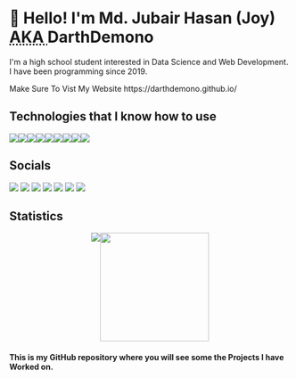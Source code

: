 # <h1>👋 Hello! I'm Md. Jubair Hasan (Joy) <abbr title="Also Known As">AKA </abbr> DarthDemono</h1>

<p>I'm a high school student interested in Data Science and Web Development. I have been programming since 2019.</p>

<p>Make Sure To Vist My Website https://darthdemono.github.io/</p>

## Technologies that I know how to use
<div style="display: flex;">
  <img src="https://img.shields.io/badge/-StackOverflow-001633?style=for-the-badge&logo=stackoverflow">
  <img src="https://img.shields.io/badge/-Python-001633?style=for-the-badge&logo=python">
  <img src="https://img.shields.io/badge/-JavaScript-001633?style=for-the-badge&logo=javascript">
  <img src="https://img.shields.io/badge/-HTML-001633?style=for-the-badge&logo=html5">
  <img src="https://img.shields.io/badge/-CSS-001633?style=for-the-badge&logo=css3">
  <img src="https://img.shields.io/badge/-Flask-001633?style=for-the-badge&logo=flask">
  <img src="https://img.shields.io/badge/-Git-001633?style=for-the-badge&logo=git">
  <img src="https://img.shields.io/badge/-Bash-001633?style=for-the-badge&logo=gnubash">
  <img src="https://img.shields.io/badge/-Windows-001633?style=for-the-badge&logo=Windows">
</div>

## Socials
<div class="socialmedia-btns">
  <a tabindex="0" rel="external author me contact about" hreflang="en" type="text/html" title="My Twitter" href="https://twitter.com/DarthDemono" class="url u-url"><img src="https://img.shields.io/badge/-Twitter-black?style=for-the-badge&logo=twitter"></a>
  <a tabindex="0" rel="external author me contact about" hreflang="en" type="text/html" title="My Instagram" href="https://instagram.com/darthdemono/" class="url u-url"><img src="https://img.shields.io/badge/-Instagram-black?style=for-the-badge&logo=Instagram"></a>
  <a tabindex="0" rel="external author me contact about" hreflang="en" type="text/html" title="My Facebook Profile" href="https://www.facebook.com/darthdemono/" class="url u-url"><img src="https://img.shields.io/badge/-Facebook-black?style=for-the-badge&logo=Facebook"></a>
  <a tabindex="0" rel="external author me contact about" hreflang="en" type="text/html" title="My Stackoverflow Profile" href="https://stackoverflow.com/users/13643722/darth-demono?tab=profile" class="url u-url stack fa-stack-overflow"><img src="https://img.shields.io/badge/-Stack%20Overflow-black?style=for-the-badge&logo=StackOverflow"></a>
  <a tabindex="0" rel="external author me contact about" hreflang="en-US" type="text/html" title="My Reddit" href="https://www.reddit.com/user/DarthDemono" class="url u-url"><img src="https://img.shields.io/badge/-Reddit-black?style=for-the-badge&logo=Reddit"></a>
  <a tabindex="0" rel="external author me contact about" hreflang="en" type="text/html" title="Promoted Discord Server" href="https://discord.gg/dBEPm5n4r6" class="url u-url"><img src="https://img.shields.io/badge/-Discord-black?style=for-the-badge&logo=discord"></a>
  <a tabindex="0" rel="external author me contact about" hreflang="en" type="text/html" title="My Email" href="mailto:darthdemono@gmail.com"><img src="https://img.shields.io/badge/-Email-black?style=for-the-badge&logo=gmail"></a>
</div>

## Statistics
<p style="display: flex; justify-content: center;">
  <img src="https://github-readme-stats.vercel.app/api?username=darthdemono&show_icons=true&theme=react"/>
  <img src="https://github-readme-stats.vercel.app/api/top-langs/?username=darthdemono&layout=compact&card_width=250&langs_count=6&theme=react" height="195rem"  />
</p>

<h4>This is my GitHub repository where you will see some the Projects I have Worked on. </h4>

